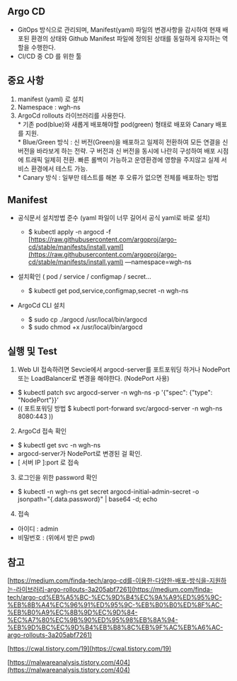 ## Argo CD

  * GitOps 방식으로 관리되며, Manifest(yaml) 파일의 변경사항을 감시하여 현재 배포된 환경의 상태와 Github Manifest 파일에 정의된 상태를 동일하게 유지하는 역할을 수행한다. 
  * CI/CD 중 CD 를 위한 툴

## 중요 사항
  1. manifest (yaml) 로 설치   
  2. Namespace : wgh-ns   
  3. ArgoCd rollouts 라이브러리를 사용한다.   
    * 기존 pod(blue)와 새롭게 배포해야할 pod(green) 형태로 배포와 Canary 배포를 지원.   
    * Blue/Green 방식 : 신 버전(Green)을 배포하고 일제히 전환하여 모든 연결을 신 버전을 바라보게 하는 전략. 구 버전과 신 버전을 동시에 나란히 구성하여 배포 시점에 트래픽 일제히 전환. 빠른 롤백이 가능하고 운영환경에 영향을 주지않고 실제 서비스 환경에서 테스트 가능.   
    * Canary 방식 : 일부만 테스트를 해본 후 오류가 없으면 전체를 배포하는 방법   
   
## Manifest

- 공식문서 설치방법 준수 (yaml 파일이 너무 길어서 공식 yaml로 바로 설치)
  * $ kubectl apply -n argocd -f [https://raw.githubusercontent.com/argoproj/argo-cd/stable/manifests/install.yaml](https://raw.githubusercontent.com/argoproj/argo-cd/stable/manifests/install.yaml) —namespace=wgh-ns    
    
- 설치확인  ( pod / service / configmap / secret…
  * $ kubectl get pod,service,configmap,secret -n wgh-ns
    
- ArgoCd CLI 설치
  * $ sudo cp ./argocd /usr/local/bin/argocd
  * $ sudo chmod +x /usr/local/bin/argocd

## 실행 및 Test
1. Web UI 접속하려면 Sevcie에서 argocd-server를 포트포워딩 하거나 NodePort 또는 LoadBalancer로 변경을 해야한다. (NodePort 사용)
  * $ kubectl patch svc argocd-server -n wgh-ns -p '{"spec": {"type": "NodePort"}}’
  * (( 포트포워딩 방법 $ kubectl port-forward svc/argocd-server -n wgh-ns 8080:443 ))
    
2. ArgoCd 접속 확인
  * $ kubectl get svc -n wgh-ns
  * argocd-server가 NodePort로 변경된 걸 확인.
  * [ 서버 IP ]:port 로 접속
    
3. 로그인을 위한 password 확인
  * $ kubectl -n wgh-ns get secret argocd-initial-admin-secret -o jsonpath="{.data.password}" | base64 -d; echo
    
4. 접속
  * 아이디 : admin
  * 비밀번호 : (위에서 받은 pwd)
    

## 참고
  [https://medium.com/finda-tech/argo-cd를-이용한-다양한-배포-방식을-지원하는-라이브러리-argo-rollouts-3a205abf7261](https://medium.com/finda-tech/argo-cd%EB%A5%BC-%EC%9D%B4%EC%9A%A9%ED%95%9C-%EB%8B%A4%EC%96%91%ED%95%9C-%EB%B0%B0%ED%8F%AC-%EB%B0%A9%EC%8B%9D%EC%9D%84-%EC%A7%80%EC%9B%90%ED%95%98%EB%8A%94-%EB%9D%BC%EC%9D%B4%EB%B8%8C%EB%9F%AC%EB%A6%AC-argo-rollouts-3a205abf7261)

  [https://cwal.tistory.com/19](https://cwal.tistory.com/19)
  
  [https://malwareanalysis.tistory.com/404](https://malwareanalysis.tistory.com/404)

